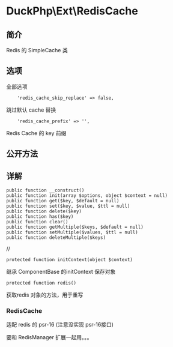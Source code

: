# DuckPhp\Ext\RedisCache

## 简介
Redis 的 SimpleCache  类
## 选项
全部选项

        'redis_cache_skip_replace' => false,
跳过默认 cache 替换

        'redis_cache_prefix' => '',
Redis Cache 的 key 前缀

## 公开方法


## 详解

    public function __construct()
    public function init(array $options, object $context = null)
    public function get($key, $default = null)
    public function set($key, $value, $ttl = null)
    public function delete($key)
    public function has($key)
    public function clear()
    public function getMultiple($keys, $default = null)
    public function setMultiple($values, $ttl = null)
    public function deleteMultiple($keys)
//

    protected function initContext(object $context)
继承 ComponentBase 的initContext 保存对象

    protected function redis()
获取redis 对象的方法，用于重写

### RedisCache
适配 redis 的 psr-16 (注意没实现 psr-16接口)

要和 RedisManager 扩展一起用。。。
